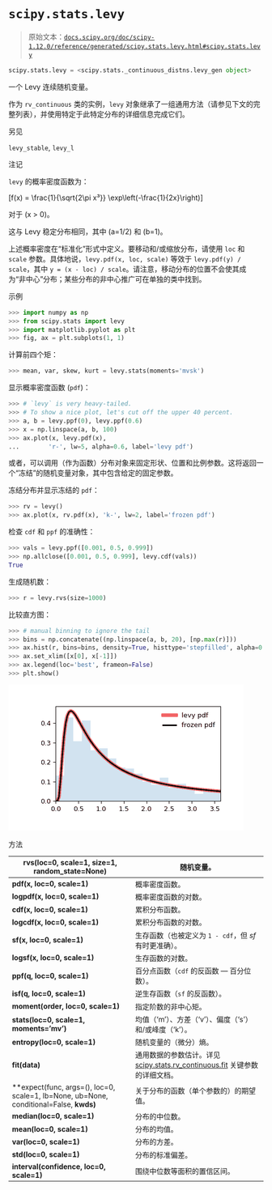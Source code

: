# `scipy.stats.levy`

> 原始文本：[`docs.scipy.org/doc/scipy-1.12.0/reference/generated/scipy.stats.levy.html#scipy.stats.levy`](https://docs.scipy.org/doc/scipy-1.12.0/reference/generated/scipy.stats.levy.html#scipy.stats.levy)

```py
scipy.stats.levy = <scipy.stats._continuous_distns.levy_gen object>
```

一个 Levy 连续随机变量。

作为 `rv_continuous` 类的实例，`levy` 对象继承了一组通用方法（请参见下文的完整列表），并使用特定于此特定分布的详细信息完成它们。

另见

`levy_stable`, `levy_l`

注记

`levy` 的概率密度函数为：

\[f(x) = \frac{1}{\sqrt{2\pi x³}} \exp\left(-\frac{1}{2x}\right)\]

对于 \(x > 0\)。

这与 Levy 稳定分布相同，其中 \(a=1/2\) 和 \(b=1\)。

上述概率密度在“标准化”形式中定义。要移动和/或缩放分布，请使用 `loc` 和 `scale` 参数。具体地说，`levy.pdf(x, loc, scale)` 等效于 `levy.pdf(y) / scale`，其中 `y = (x - loc) / scale`。请注意，移动分布的位置不会使其成为“非中心”分布；某些分布的非中心推广可在单独的类中找到。

示例

```py
>>> import numpy as np
>>> from scipy.stats import levy
>>> import matplotlib.pyplot as plt
>>> fig, ax = plt.subplots(1, 1) 
```

计算前四个矩：

```py
>>> mean, var, skew, kurt = levy.stats(moments='mvsk') 
```

显示概率密度函数 (`pdf`)：

```py
>>> # `levy` is very heavy-tailed.
>>> # To show a nice plot, let's cut off the upper 40 percent.
>>> a, b = levy.ppf(0), levy.ppf(0.6)
>>> x = np.linspace(a, b, 100)
>>> ax.plot(x, levy.pdf(x),
...        'r-', lw=5, alpha=0.6, label='levy pdf') 
```

或者，可以调用（作为函数）分布对象来固定形状、位置和比例参数。这将返回一个“冻结”的随机变量对象，其中包含给定的固定参数。

冻结分布并显示冻结的 `pdf`：

```py
>>> rv = levy()
>>> ax.plot(x, rv.pdf(x), 'k-', lw=2, label='frozen pdf') 
```

检查 `cdf` 和 `ppf` 的准确性：

```py
>>> vals = levy.ppf([0.001, 0.5, 0.999])
>>> np.allclose([0.001, 0.5, 0.999], levy.cdf(vals))
True 
```

生成随机数：

```py
>>> r = levy.rvs(size=1000) 
```

比较直方图：

```py
>>> # manual binning to ignore the tail
>>> bins = np.concatenate((np.linspace(a, b, 20), [np.max(r)]))
>>> ax.hist(r, bins=bins, density=True, histtype='stepfilled', alpha=0.2)
>>> ax.set_xlim([x[0], x[-1]])
>>> ax.legend(loc='best', frameon=False)
>>> plt.show() 
```

![../../_images/scipy-stats-levy-1.png](img/6584b54fe3717ef019376bfb61de2851.png)

方法

| **rvs(loc=0, scale=1, size=1, random_state=None)** | 随机变量。 |
| --- | --- |
| **pdf(x, loc=0, scale=1)** | 概率密度函数。 |
| **logpdf(x, loc=0, scale=1)** | 概率密度函数的对数。 |
| **cdf(x, loc=0, scale=1)** | 累积分布函数。 |
| **logcdf(x, loc=0, scale=1)** | 累积分布函数的对数。 |
| **sf(x, loc=0, scale=1)** | 生存函数（也被定义为 `1 - cdf`，但 *sf* 有时更准确）。 |
| **logsf(x, loc=0, scale=1)** | 生存函数的对数。 |
| **ppf(q, loc=0, scale=1)** | 百分点函数（`cdf` 的反函数 — 百分位数）。 |
| **isf(q, loc=0, scale=1)** | 逆生存函数（`sf` 的反函数）。 |
| **moment(order, loc=0, scale=1)** | 指定阶数的非中心矩。 |
| **stats(loc=0, scale=1, moments=’mv’)** | 均值（‘m’）、方差（‘v’）、偏度（‘s’）和/或峰度（‘k’）。 |
| **entropy(loc=0, scale=1)** | 随机变量的（微分）熵。 |
| **fit(data)** | 通用数据的参数估计。详见 [scipy.stats.rv_continuous.fit](https://docs.scipy.org/doc/scipy/reference/generated/scipy.stats.rv_continuous.fit.html#scipy.stats.rv_continuous.fit) 关键参数的详细文档。 |
| **expect(func, args=(), loc=0, scale=1, lb=None, ub=None, conditional=False, **kwds)** | 关于分布的函数（单个参数的）的期望值。 |
| **median(loc=0, scale=1)** | 分布的中位数。 |
| **mean(loc=0, scale=1)** | 分布的均值。 |
| **var(loc=0, scale=1)** | 分布的方差。 |
| **std(loc=0, scale=1)** | 分布的标准偏差。 |
| **interval(confidence, loc=0, scale=1)** | 围绕中位数等面积的置信区间。 |
